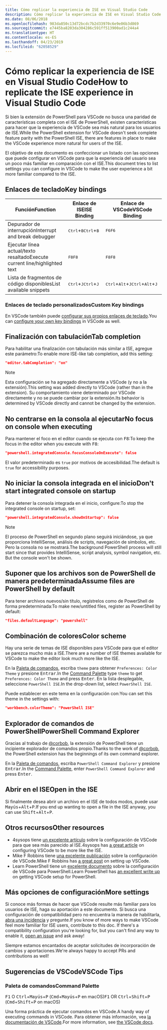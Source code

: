 ```yaml
---
title: Cómo replicar la experiencia de ISE en Visual Studio Code
description: Cómo replicar la experiencia de ISE en Visual Studio Code
ms.date: 08/06/2018
ms.openlocfilehash: 983da850c13d72bcdc7b2d33970c6e9e06b3d869
ms.sourcegitcommit: e7445ba8203da304286c591ff513900ad1c244a4
ms.translationtype: HT
ms.contentlocale: es-ES
ms.lasthandoff: 04/23/2019
ms.locfileid: "62058529"
---
```

# <a name="how-to-replicate-the-ise-experience-in-visual-studio-code"></a><span data-ttu-id="08d04-103">Cómo replicar la experiencia de ISE en Visual Studio Code</span><span class="sxs-lookup"><span data-stu-id="08d04-103">How to replicate the ISE experience in Visual Studio Code</span></span>

<span data-ttu-id="08d04-104">Si bien la extensión de PowerShell para VSCode no busca una paridad de características completa con el ISE de PowerShell, existen características para hacer que la experiencia de VSCode sea más natural para los usuarios de ISE.</span><span class="sxs-lookup"><span data-stu-id="08d04-104">While the PowerShell extension for VSCode doesn't seek complete feature parity with the PowerShell ISE, there are features in place to make the VSCode experience more natural for users of the ISE.</span></span>

<span data-ttu-id="08d04-105">El objetivo de este documento es confeccionar un listado con las opciones que puede configurar en VSCode para que la experiencia del usuario sea un poco más familiar en comparación con el ISE.</span><span class="sxs-lookup"><span data-stu-id="08d04-105">This document tries to list settings you can configure in VSCode to make the user experience a bit more familiar compared to the ISE.</span></span>

## <a name="key-bindings"></a><span data-ttu-id="08d04-106">Enlaces de teclado</span><span class="sxs-lookup"><span data-stu-id="08d04-106">Key bindings</span></span>

| <span data-ttu-id="08d04-107">Función</span><span class="sxs-lookup"><span data-stu-id="08d04-107">Function</span></span>                              | <span data-ttu-id="08d04-108">Enlace de ISE</span><span class="sxs-lookup"><span data-stu-id="08d04-108">ISE Binding</span></span>                  | <span data-ttu-id="08d04-109">Enlace de VSCode</span><span class="sxs-lookup"><span data-stu-id="08d04-109">VSCode Binding</span></span>                              |
| ----------------                      | -----------                  | --------------                              |
| <span data-ttu-id="08d04-110">Depurador de interrupción</span><span class="sxs-lookup"><span data-stu-id="08d04-110">Interrupt and break debugger</span></span>          | <span data-ttu-id="08d04-111"><kbd>Ctrl</kbd>+<kbd>B</kbd></span><span class="sxs-lookup"><span data-stu-id="08d04-111"><kbd>Ctrl</kbd>+<kbd>B</kbd></span></span> | <span data-ttu-id="08d04-112"><kbd>F6</kbd></span><span class="sxs-lookup"><span data-stu-id="08d04-112"><kbd>F6</kbd></span></span>                               |
| <span data-ttu-id="08d04-113">Ejecutar línea actual/texto resaltado</span><span class="sxs-lookup"><span data-stu-id="08d04-113">Execute current line/highlighted text</span></span> | <span data-ttu-id="08d04-114"><kbd>F8</kbd></span><span class="sxs-lookup"><span data-stu-id="08d04-114"><kbd>F8</kbd></span></span>                | <span data-ttu-id="08d04-115"><kbd>F8</kbd></span><span class="sxs-lookup"><span data-stu-id="08d04-115"><kbd>F8</kbd></span></span>                               |
| <span data-ttu-id="08d04-116">Lista de fragmentos de código disponibles</span><span class="sxs-lookup"><span data-stu-id="08d04-116">List available snippets</span></span>               | <span data-ttu-id="08d04-117"><kbd>Ctrl</kbd>+<kbd>J</kbd></span><span class="sxs-lookup"><span data-stu-id="08d04-117"><kbd>Ctrl</kbd>+<kbd>J</kbd></span></span> | <span data-ttu-id="08d04-118"><kbd>Ctrl</kbd>+<kbd>Alt</kbd>+<kbd>J</kbd></span><span class="sxs-lookup"><span data-stu-id="08d04-118"><kbd>Ctrl</kbd>+<kbd>Alt</kbd>+<kbd>J</kbd></span></span> |

### <a name="custom-key-bindings"></a><span data-ttu-id="08d04-119">Enlaces de teclado personalizados</span><span class="sxs-lookup"><span data-stu-id="08d04-119">Custom Key bindings</span></span>

<span data-ttu-id="08d04-120">En VSCode también puede [configurar sus propios enlaces de teclado](https://code.visualstudio.com/docs/getstarted/keybindings#_custom-keybindings-for-refactorings).</span><span class="sxs-lookup"><span data-stu-id="08d04-120">You can [configure your own key bindings](https://code.visualstudio.com/docs/getstarted/keybindings#_custom-keybindings-for-refactorings) in VSCode as well.</span></span>

## <a name="tab-completion"></a><span data-ttu-id="08d04-121">Finalización con tabulación</span><span class="sxs-lookup"><span data-stu-id="08d04-121">Tab completion</span></span>

<span data-ttu-id="08d04-122">Para habilitar una finalización con tabulación más similar a ISE, agregue este parámetro:</span><span class="sxs-lookup"><span data-stu-id="08d04-122">To enable more ISE-like tab completion, add this setting:</span></span>

```json
"editor.tabCompletion": "on"
```

> [!NOTE]
> <span data-ttu-id="08d04-123">Esta configuración se ha agregado directamente a VSCode (y no a la extensión).</span><span class="sxs-lookup"><span data-stu-id="08d04-123">This setting was added directly to VSCode (rather than in the extension).</span></span> <span data-ttu-id="08d04-124">Su comportamiento viene determinado por VSCode directamente y no se puede cambiar por la extensión.</span><span class="sxs-lookup"><span data-stu-id="08d04-124">Its behavior is determined by VSCode directly and cannot be changed by the extension.</span></span>

## <a name="no-focus-on-console-when-executing"></a><span data-ttu-id="08d04-125">No centrarse en la consola al ejecutar</span><span class="sxs-lookup"><span data-stu-id="08d04-125">No focus on console when executing</span></span>

<span data-ttu-id="08d04-126">Para mantener el foco en el editor cuando se ejecuta con <kbd>F8</kbd>:</span><span class="sxs-lookup"><span data-stu-id="08d04-126">To keep the focus in the editor when you execute with <kbd>F8</kbd>:</span></span>

```json
"powershell.integratedConsole.focusConsoleOnExecute": false
```

<span data-ttu-id="08d04-127">El valor predeterminado es `true` por motivos de accesibilidad.</span><span class="sxs-lookup"><span data-stu-id="08d04-127">The default is `true` for accessibility purposes.</span></span>

## <a name="dont-start-integrated-console-on-startup"></a><span data-ttu-id="08d04-128">No iniciar la consola integrada en el inicio</span><span class="sxs-lookup"><span data-stu-id="08d04-128">Don't start integrated console on startup</span></span>

<span data-ttu-id="08d04-129">Para detener la consola integrada en el inicio, configure:</span><span class="sxs-lookup"><span data-stu-id="08d04-129">To stop the integrated console on startup, set:</span></span>

```json
"powershell.integratedConsole.showOnStartup": false
```

> [!NOTE]
> <span data-ttu-id="08d04-130">El proceso de PowerShell en segundo plano seguirá iniciándose, ya que proporciona IntelliSense, análisis de scripts, navegación de símbolos, etc. Pero la consola no se mostrará.</span><span class="sxs-lookup"><span data-stu-id="08d04-130">The background PowerShell process will still start since that provides IntelliSense, script analysis, symbol navigation, etc. But the console won't be shown.</span></span>

## <a name="assume-files-are-powershell-by-default"></a><span data-ttu-id="08d04-131">Suponer que los archivos son de PowerShell de manera predeterminada</span><span class="sxs-lookup"><span data-stu-id="08d04-131">Assume files are PowerShell by default</span></span>

<span data-ttu-id="08d04-132">Para tener archivos nuevos/sin título, regístrelos como de PowerShell de forma predeterminada:</span><span class="sxs-lookup"><span data-stu-id="08d04-132">To make new/untitled files, register as PowerShell by default:</span></span>

```json
"files.defaultLanguage": "powershell"
```

## <a name="color-scheme"></a><span data-ttu-id="08d04-133">Combinación de colores</span><span class="sxs-lookup"><span data-stu-id="08d04-133">Color scheme</span></span>

<span data-ttu-id="08d04-134">Hay una serie de temas de ISE disponibles para VSCode para que el editor se parezca mucho más a ISE.</span><span class="sxs-lookup"><span data-stu-id="08d04-134">There are a number of ISE themes available for VSCode to make the editor look much more like the ISE.</span></span>

<span data-ttu-id="08d04-135">En la [Paleta de comandos], escriba `theme` para obtener `Preferences: Color Theme` y presione <kbd>Entrar</kbd>.</span><span class="sxs-lookup"><span data-stu-id="08d04-135">In the [Command Palette] type `theme` to get `Preferences: Color Theme` and press <kbd>Enter</kbd>.</span></span>
<span data-ttu-id="08d04-136">En la lista desplegable, seleccione `PowerShell ISE`.</span><span class="sxs-lookup"><span data-stu-id="08d04-136">In the drop-down list, select `PowerShell ISE`.</span></span>

<span data-ttu-id="08d04-137">Puede establecer en este tema en la configuración con:</span><span class="sxs-lookup"><span data-stu-id="08d04-137">You can set this theme in the settings with:</span></span>

```json
"workbench.colorTheme": "PowerShell ISE"
```

## <a name="powershell-command-explorer"></a><span data-ttu-id="08d04-138">Explorador de comandos de PowerShell</span><span class="sxs-lookup"><span data-stu-id="08d04-138">PowerShell Command Explorer</span></span>

<span data-ttu-id="08d04-139">Gracias al trabajo de [@corbob](https://github.com/corbob), la extensión de PowerShell tiene un incipiente explorador de comandos propio.</span><span class="sxs-lookup"><span data-stu-id="08d04-139">Thanks to the work of [@corbob](https://github.com/corbob), the PowerShell extension has the beginnings of its own command explorer.</span></span>

<span data-ttu-id="08d04-140">En la [Paleta de comandos], escriba `PowerShell Command Explorer` y presione <kbd>Entrar</kbd>.</span><span class="sxs-lookup"><span data-stu-id="08d04-140">In the [Command Palette], enter `PowerShell Command Explorer` and press <kbd>Enter</kbd>.</span></span>

## <a name="open-in-the-ise"></a><span data-ttu-id="08d04-141">Abrir en el ISE</span><span class="sxs-lookup"><span data-stu-id="08d04-141">Open in the ISE</span></span>

<span data-ttu-id="08d04-142">Si finalmente desea abrir un archivo en el ISE de todos modos, puede usar <kbd>Mayús</kbd>+<kbd>Alt</kbd>+<kbd>P</kbd>.</span><span class="sxs-lookup"><span data-stu-id="08d04-142">If you end up wanting to open a file in the ISE anyway, you can use <kbd>Shift</kbd>+<kbd>Alt</kbd>+<kbd>P</kbd>.</span></span>

## <a name="other-resources"></a><span data-ttu-id="08d04-143">Otros recursos</span><span class="sxs-lookup"><span data-stu-id="08d04-143">Other resources</span></span>

- <span data-ttu-id="08d04-144">4sysops tiene [un excelente artículo](https://4sysops.com/archives/make-visual-studio-code-look-and-behave-like-powershell-ise/) sobre la configuración de VSCode para que sea más parecido al ISE.</span><span class="sxs-lookup"><span data-stu-id="08d04-144">4sysops has [a great article](https://4sysops.com/archives/make-visual-studio-code-look-and-behave-like-powershell-ise/) on configuring VSCode to be more like the ISE.</span></span>
- <span data-ttu-id="08d04-145">Mike F Robbins tiene [una excelente publicación](https://mikefrobbins.com/2017/08/24/how-to-install-visual-studio-code-and-configure-it-as-a-replacement-for-the-powershell-ise/) sobre la configuración de VSCode.</span><span class="sxs-lookup"><span data-stu-id="08d04-145">Mike F Robbins has [a great post](https://mikefrobbins.com/2017/08/24/how-to-install-visual-studio-code-and-configure-it-as-a-replacement-for-the-powershell-ise/) on setting up VSCode.</span></span>
- <span data-ttu-id="08d04-146">Learn PowerShell tiene un [excelente documento](https://www.learnpwsh.com/setup-vs-code-for-powershell/) sobre la configuración de VSCode para PowerShell.</span><span class="sxs-lookup"><span data-stu-id="08d04-146">Learn PowerShell has [an excellent write up](https://www.learnpwsh.com/setup-vs-code-for-powershell/) on getting VSCode setup for PowerShell.</span></span>

## <a name="more-settings"></a><span data-ttu-id="08d04-147">Más opciones de configuración</span><span class="sxs-lookup"><span data-stu-id="08d04-147">More settings</span></span>

<span data-ttu-id="08d04-148">Si conoce más formas de hacer que VSCode resulte más familiar para los usuarios de ISE, haga su aportación a este documento. Si busca una configuración de compatibilidad pero no encuentra la manera de habilitarla, [abra una incidencia](https://github.com/PowerShell/vscode-powershell/issues/new/choose) y pregunte.</span><span class="sxs-lookup"><span data-stu-id="08d04-148">If you know of more ways to make VSCode feel more familiar for ISE users, contribute to this doc. If there's a compatibility configuration you're looking for, but you can't find any way to enable it, [open an issue](https://github.com/PowerShell/vscode-powershell/issues/new/choose) and ask away!</span></span>

<span data-ttu-id="08d04-149">Siempre estamos encantados de aceptar solicitudes de incorporación de cambios y aportaciones.</span><span class="sxs-lookup"><span data-stu-id="08d04-149">We're always happy to accept PRs and contributions as well!</span></span>

## <a name="vscode-tips"></a><span data-ttu-id="08d04-150">Sugerencias de VSCode</span><span class="sxs-lookup"><span data-stu-id="08d04-150">VSCode Tips</span></span>

### <a name="command-palette"></a><span data-ttu-id="08d04-151">Paleta de comandos</span><span class="sxs-lookup"><span data-stu-id="08d04-151">Command Palette</span></span>

<span data-ttu-id="08d04-152"><kbd>F1</kbd> O <kbd>Ctrl</kbd>+<kbd>Mayús</kbd>+<kbd>P</kbd> (<kbd>Cmd</kbd>+<kbd>Mayús</kbd>+<kbd>P</kbd> en macOS)</span><span class="sxs-lookup"><span data-stu-id="08d04-152"><kbd>F1</kbd> OR <kbd>Ctrl</kbd>+<kbd>Shift</kbd>+<kbd>P</kbd> (<kbd>Cmd</kbd>+<kbd>Shift</kbd>+<kbd>P</kbd> on macOS)</span></span>

<span data-ttu-id="08d04-153">Una forma práctica de ejecutar comandos en VSCode.</span><span class="sxs-lookup"><span data-stu-id="08d04-153">A handy way of executing commands in VSCode.</span></span>
<span data-ttu-id="08d04-154">Para obtener más información, vea [la documentación de VSCode](https://code.visualstudio.com/docs/getstarted/userinterface#_command-palette).</span><span class="sxs-lookup"><span data-stu-id="08d04-154">For more information, see [the VSCode docs](https://code.visualstudio.com/docs/getstarted/userinterface#_command-palette).</span></span>

[Paleta de comandos]: #command-palette
[Command Palette]: #command-palette
